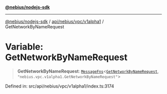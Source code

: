 [**@nebius/nodejs-sdk**](../../../../../README.md)

---

[@nebius/nodejs-sdk](../../../../../README.md) / [api/nebius/vpc/v1alpha1](../README.md) / GetNetworkByNameRequest

# Variable: GetNetworkByNameRequest

> **GetNetworkByNameRequest**: [`MessageFns`](../../../../../runtime/protos/core/interfaces/MessageFns.md)\<[`GetNetworkByNameRequest`](../interfaces/GetNetworkByNameRequest.md), `"nebius.vpc.v1alpha1.GetNetworkByNameRequest"`\>

Defined in: src/api/nebius/vpc/v1alpha1/index.ts:3174
